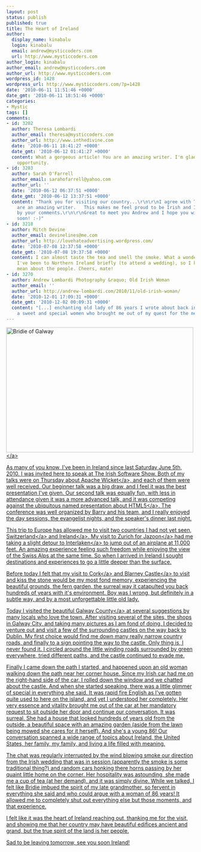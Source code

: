 ```yaml
---
layout: post
status: publish
published: true
title: The Heart of Ireland
author:
  display_name: kinabalu
  login: kinabalu
  email: andrew@mysticcoders.com
  url: http://www.mysticcoders.com
author_login: kinabalu
author_email: andrew@mysticcoders.com
author_url: http://www.mysticcoders.com
wordpress_id: 1428
wordpress_url: http://www.mysticcoders.com/?p=1428
date: '2010-06-11 11:51:46 +0000'
date_gmt: '2010-06-11 18:51:46 +0000'
categories:
- Mystic
tags: []
comments:
- id: 3202
  author: Theresa Lombardi
  author_email: theresa@mysticcoders.com
  author_url: http://www.inthedivine.com
  date: '2010-06-11 18:41:27 +0000'
  date_gmt: '2010-06-12 01:41:27 +0000'
  content: What a gorgeous article! You are an amazing writer. I'm glad you had this
    opportunity.
- id: 3203
  author: Sarah O'Farrell
  author_email: sarahofarrell@yahoo.com
  author_url: ''
  date: '2010-06-12 06:37:51 +0000'
  date_gmt: '2010-06-12 13:37:51 +0000'
  content: "Thank you for visiting our country...\r\n\r\nI agree with Theresa, you
    are an amazing writer.   This makes me feel proud to be Irish and I am touched
    by your comments.\r\n\r\nGreat to meet you Andrew and I hope you will come back
    soon! :-)"
- id: 3218
  author: Mitch Devine
  author_email: devinelines@me.com
  author_url: http://lovehateadvertising.wordpress.com/
  date: '2010-07-08 12:37:58 +0000'
  date_gmt: '2010-07-08 19:37:58 +0000'
  content: I can almost taste the tea and smell the smoke. What a wonderful experience.
    I've been to Northern Ireland briefly (to attend a wedding), so I know what you
    mean about the people. Cheers, mate!
- id: 3270
  author: Andrew Lombardi Photography &raquo; Old Irish Woman
  author_email: ''
  author_url: http://andrew-lombardi.com/2010/11/old-irish-woman/
  date: '2010-12-01 17:09:31 +0000'
  date_gmt: '2010-12-02 00:09:31 +0000'
  content: "[...] enchanting old lady of 86 years I wrote about back in June. Such
    a sweet and special women who brought me out of my quest for the next thing, [...]"
---
```

<p><a href="http:&#47;&#47;www.flickr.com&#47;photos&#47;kinabalu&#47;4690785253&#47;" title="Bridie of Galway by kinabalu, on Flickr" target="_blank"><img src="http:&#47;&#47;farm5.static.flickr.com&#47;4029&#47;4690785253_420f921e10.jpg" width="500" height="333" alt="Bridie of Galway" &#47;><&#47;a></p>
<p>As many of you know, I've been in Ireland since last Saturday June 5th, 2010.  I was invited here to speak at The Irish Software Show.  Both of my talks were on Thursday about <a href="http:&#47;&#47;wicket.apache.org" target="_blank">Apache Wicket<&#47;a>, and each of them were well received.  Our beginner talk was a big draw, and I feel it was the best presentation I've given.  Our second talk was equally fun, with less in attendance given it was a more advanced talk, and it was competing against the ubiquitous named presentation about <a href="http:&#47;&#47;en.wikipedia.org&#47;wiki&#47;HTML5" target="_blank">HTML5<&#47;a>.  The conference was well organized by Barry and his team, and I really enjoyed the day sessions, the evangelist nights, and the speaker's dinner last night.</p>
<p>This trip to Europe has allowed me to visit two countries I had not yet seen, <a href="http:&#47;&#47;en.wikipedia.org&#47;wiki&#47;Switzerland" target="_blank">Switzerland<&#47;a> and <a href="http:&#47;&#47;en.wikipedia.org&#47;wiki&#47;Ireland" target="_blank">Ireland<&#47;a>.  My visit to Zurich for <a href="http:&#47;&#47;jazoon.com" target="_blank">Jazoon<&#47;a> had me taking a slight detour to <a href="http:&#47;&#47;en.wikipedia.org&#47;wiki&#47;Interlaken" target="_blank">Interlaken<&#47;a> to jump out of an airplane at 11,000 feet.  An amazing experience feeling such freedom while enjoying the view of the Swiss Alps at the same time.  So when I arrived in Ireland I sought destinations and experiences to go a little deeper than the surface.</p>
<p>Before today I felt that my visit to <a href="http:&#47;&#47;en.wikipedia.org&#47;wiki&#47;Cork" target="_blank">Cork<&#47;a> and <a href="http:&#47;&#47;en.wikipedia.org&#47;wiki&#47;Blarney_Castle" target="_blank">Blarney Castle<&#47;a> to visit and kiss the stone would be my most fond memory, experiencing the beautiful grounds, the fern garden, the surreal way it catapulted you back hundreds of years with it's environment.  Boy was I wrong, but definitely in a subtle way, and by a most unforgettable little old lady.</p>
<p>Today I visited the beautiful <a href="http:&#47;&#47;en.wikipedia.org&#47;wiki&#47;Galway" target="_blank">Galway County<&#47;a> at several suggestions by many locals who love the town.  After visiting several of the sites, the shops in Galway City, and taking many pictures as I am fond of doing, I decided to venture out and visit a few of the surrounding castles on the way back to Dublin.  My first choice would find me down many really narrow country roads, and finally to a sign pointing the way to the castle.  Only thing is, I never found it.  I circled around the little winding roads surrounded by green everywhere, tried different paths, and the castle continued to evade me.</p>
<p>Finally I came down the path I started, and happened upon an old woman walking down the path near her corner house.  Since my Irish car had me on the right-hand side of the car, I rolled down the window and we chatted about the castle.  And when she started speaking, there was a little glimmer of special in everything she said.  It was rapid fire English as I've gotten quite used to here on the island, and yet I understood her completely.  Her very essence and vitality brought me out of the car at her mandatory request to sit outside her door and continue our conversation.  It was surreal.  She had a house that looked hundreds of years old from the outside, a beautiful space with an amazing garden (aside from the lawn being mowed she cares for it herself).  And she's a young 86!  Our conversation spanned a wide range of topics about Ireland, the United States, her family, my family, and living a life filled with meaning.  </p>
<p>The chat was regularly interrupted by the wind blowing smoke our direction from the Irish wedding that was in session (apparently the smoke is some traditional thing?) and random cars honking there horns passing by her quaint little home on the corner.  Her hospitality was astounding, she made me a cup of tea (at her demand), and it was simply divine.  While we talked, I felt like Bridie imbued the spirit of my late grandmother, so fervent in everything she said and who could argue with a woman of 86 years!  It allowed me to completely shut out everything else but those moments, and that experience.  </p>
<p>I felt like it was the heart of Ireland reaching out, thanking me for the visit, and showing me that her country may have beautiful edifices ancient and grand, but the true spirit of the land is her people.</p>
<p>Sad to be leaving tomorrow, see you soon Ireland!</p>
